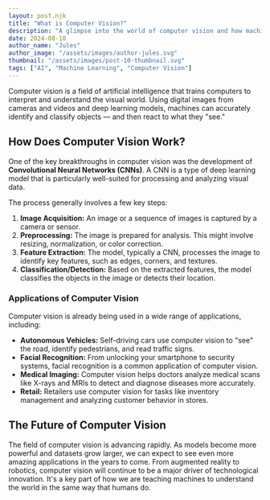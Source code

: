 ```yaml
---
layout: post.njk
title: "What is Computer Vision?"
description: "A glimpse into the world of computer vision and how machines are learning to 'see'."
date: 2024-08-10
author_name: "Jules"
author_image: "/assets/images/author-jules.svg"
thumbnail: "/assets/images/post-10-thumbnail.svg"
tags: ["AI", "Machine Learning", "Computer Vision"]
---
```


Computer vision is a field of artificial intelligence that trains computers to interpret and understand the visual world. Using digital images from cameras and videos and deep learning models, machines can accurately identify and classify objects — and then react to what they "see."

## How Does Computer Vision Work?

One of the key breakthroughs in computer vision was the development of **Convolutional Neural Networks (CNNs)**. A CNN is a type of deep learning model that is particularly well-suited for processing and analyzing visual data.

The process generally involves a few key steps:

1.  **Image Acquisition:** An image or a sequence of images is captured by a camera or sensor.
2.  **Preprocessing:** The image is prepared for analysis. This might involve resizing, normalization, or color correction.
3.  **Feature Extraction:** The model, typically a CNN, processes the image to identify key features, such as edges, corners, and textures.
4.  **Classification/Detection:** Based on the extracted features, the model classifies the objects in the image or detects their location.

### Applications of Computer Vision

Computer vision is already being used in a wide range of applications, including:

*   **Autonomous Vehicles:** Self-driving cars use computer vision to "see" the road, identify pedestrians, and read traffic signs.
*   **Facial Recognition:** From unlocking your smartphone to security systems, facial recognition is a common application of computer vision.
*   **Medical Imaging:** Computer vision helps doctors analyze medical scans like X-rays and MRIs to detect and diagnose diseases more accurately.
*   **Retail:** Retailers use computer vision for tasks like inventory management and analyzing customer behavior in stores.

## The Future of Computer Vision

The field of computer vision is advancing rapidly. As models become more powerful and datasets grow larger, we can expect to see even more amazing applications in the years to come. From augmented reality to robotics, computer vision will continue to be a major driver of technological innovation. It's a key part of how we are teaching machines to understand the world in the same way that humans do.
